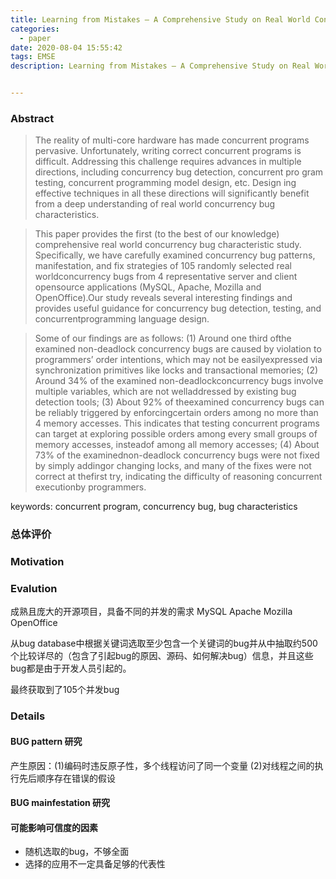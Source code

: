 ```yaml
---
title: Learning from Mistakes — A Comprehensive Study on Real World Concurrency Bug Characteristics
categories:
  - paper
date: 2020-08-04 15:55:42
tags: EMSE
description: Learning from Mistakes — A Comprehensive Study on Real World Concurrency Bug Characteristics


---
```


### Abstract
> The reality of multi-core hardware has made concurrent programs pervasive. Unfortunately, writing correct concurrent programs is difficult. Addressing this challenge requires advances in multiple directions, including concurrency bug detection, concurrent pro gram testing, concurrent programming model design, etc. Design ing effective techniques in all these directions will significantly benefit from a deep understanding of real world concurrency bug characteristics.

> This paper provides the first (to the best of our knowledge) comprehensive real world concurrency bug characteristic study. Specifically, we have carefully examined concurrency bug patterns, manifestation, and fix strategies of 105 randomly selected real worldconcurrency bugs from 4 representative server and client opensource applications (MySQL, Apache, Mozilla and OpenOffice).Our study reveals several interesting findings and provides useful guidance for concurrency bug detection, testing, and concurrentprogramming language design.

> Some of our findings are as follows: (1) Around one third ofthe examined non-deadlock concurrency bugs are caused by violation to programmers’ order intentions, which may not be easilyexpressed via synchronization primitives like locks and transactional memories; (2) Around 34% of the examined non-deadlockconcurrency bugs involve multiple variables, which are not welladdressed by existing bug detection tools; (3) About 92% of theexamined concurrency bugs can be reliably triggered by enforcingcertain orders among no more than 4 memory accesses. This indicates that testing concurrent programs can target at exploring possible orders among every small groups of memory accesses, insteadof among all memory accesses; (4) About 73% of the examinednon-deadlock concurrency bugs were not fixed by simply addingor changing locks, and many of the fixes were not correct at thefirst try, indicating the difficulty of reasoning concurrent executionby programmers.

keywords: concurrent program, concurrency bug, bug characteristics


### 总体评价

### Motivation

### Evalution
成熟且庞大的开源项目，具备不同的并发的需求 MySQL Apache Mozilla OpenOffice

从bug database中根据关键词选取至少包含一个关键词的bug并从中抽取约500个比较详尽的（包含了引起bug的原因、源码、如何解决bug）信息，并且这些bug都是由于开发人员引起的。

最终获取到了105个并发bug
### Details
#### BUG pattern 研究
产生原因：(1)编码时违反原子性，多个线程访问了同一个变量 (2)对线程之间的执行先后顺序存在错误的假设

#### BUG mainfestation 研究


#### 可能影响可信度的因素
- 随机选取的bug，不够全面
- 选择的应用不一定具备足够的代表性